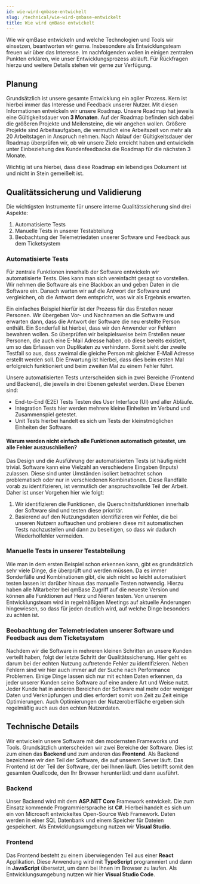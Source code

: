 ```yaml
---
id: wie-wird-qmbase-entwickelt
slug: /technical/wie-wird-qmbase-entwickelt
title: Wie wird qmBase entwickelt
---
```


Wie wir qmBase entwickeln und welche Technologien und Tools wir einsetzen, beantworten wir gerne. Insbesondere als Entwicklungsteam freuen wir über das Interesse.
Im nachfolgenden wollen in einigen zentralen Punkten erklären, wie unser Entwicklungsprozess abläuft. Für Rückfragen hierzu und weitere Details stehen wir gerne zur Verfügung.

## Planung

Grundsätzlich ist unsere gesamte Entwicklung ein agiler Prozess. Kern ist hierbei immer das Interesse und Feedback unserer Nutzer. Mit diesen Informationen entwickeln wir unsere Roadmap. Unsere Roadmap hat jeweils eine Gültigkeitsdauer von **3 Monaten**. Auf der Roadmap befinden sich dabei die größeren Projekte und Meilensteine, die wir angehen wollen. Größere Projekte sind Arbeitsaufgaben, die vermutlich eine Arbeitszeit von mehr als 20 Arbeitstagen in Anspruch nehmen. Nach Ablauf der Gültigkeitsdauer der Roadmap überprüfen wir, ob wir unsere Ziele erreicht haben und entwickeln unter Einbeziehung des Kundenfeedbacks die Roadmap für die nächsten 3 Monate.

Wichtig ist uns hierbei, dass diese Roadmap ein lebendiges Dokument ist und nicht in Stein gemeißelt ist.

## Qualitätssicherung und Validierung

Die wichtigsten Instrumente für unsere interne Qualitätssicherung sind drei Aspekte:

1. Automatisierte Tests
2. Manuelle Tests in unserer Testabteilung
3. Beobachtung der Telemetriedaten unserer Software und Feedback aus dem Ticketsystem

### Automatisierte Tests

Für zentrale Funktionen innerhalb der Software entwickeln wir automatisierte Tests. Dies kann man sich vereinfacht gesagt so vorstellen. Wir nehmen die Software als eine Blackbox an und geben Daten in die Software ein. Danach warten wir auf die Antwort der Software und vergleichen, ob die Antwort dem entspricht, was wir als Ergebnis erwarten.

Ein einfaches Beispiel hierfür ist der Prozess für das Erstellen neuer Personen. Wir übergeben Vor- und Nachnamen an die Software und erwarten dann, dass die Antwort der Software die neu erstellte Person enthält. Ein Sonderfall ist hierbei, dass wir den Anwender vor Fehlern bewahren wollen. So überprüfen wir beispielsweise beim Erstellen neuer Personen, die auch eine E-Mail Adresse haben, ob diese bereits existiert, um so das Erfassen von Duplikaten zu verhindern. Somit sieht der zweite Testfall so aus, dass zweimal die gleiche Person mit gleicher E-Mail Adresse erstellt werden soll. Die Erwartung ist hierbei, dass dies beim ersten Mal erfolgreich funktioniert und beim zweiten Mal zu einem Fehler führt.

Unsere automatisierten Tests unterscheiden sich in zwei Bereiche (Frontend und Backend), die jeweils in drei Ebenen getestet werden. Diese Ebenen sind:

- End-to-End (E2E) Tests Testen des User Interface (UI) und aller Abläufe.
- Integration Tests hier werden mehrere kleine Einheiten im Verbund und Zusammenspiel getestet.
- Unit Tests hierbei handelt es sich um Tests der kleinstmöglichen Einheiten der Software.

#### Warum werden nicht einfach alle Funktionen automatisch getestet, um alle Fehler auszuschließen?

Das Design und die Ausführung der automatisierten Tests ist häufig nicht trivial. Software kann eine Vielzahl an verschiedene Eingaben (Inputs) zulassen. Diese sind unter Umständen isoliert betrachtet schon problematisch oder nur in verschiedenen Kombinationen. Diese Randfälle vorab zu identifizieren, ist vermutlich der anspruchsvollste Teil der Arbeit. Daher ist unser Vorgehen hier wie folgt:

1. Wir identifizieren die Funktionen, die Querschnittsfunktionen innerhalb der Software sind und testen diese prioritär.
2. Basierend auf den Nutzungsdaten identifizieren wir Fehler, die bei unseren Nutzern auftauchen und probieren diese mit automatischen Tests nachzustellen und dann zu beseitigen, so dass wir dadurch Wiederholfehler vermeiden.

### Manuelle Tests in unserer Testabteilung

Wie man in dem ersten Beispiel schon erkennen kann, gibt es grundsätzlich sehr viele Dinge, die überprüft und werden müssen. Da es immer Sonderfälle und Kombinationen gibt, die sich nicht so leicht automatisiert testen lassen ist darüber hinaus das manuelle Testen notwendig. Hierzu haben alle Mitarbeiter bei qmBase Zugriff auf die neueste Version und können alle Funktionen auf Herz und Nieren testen. Von unserem Entwicklungsteam wird in regelmäßigen Meetings auf aktuelle Änderungen hingewiesen, so dass für jeden deutlich wird, auf welche Dinge besonders zu achten ist.

### Beobachtung der Telemetriedaten unserer Software und Feedback aus dem Ticketsystem

Nachdem wir die Software in mehreren kleinen Schritten an unsere Kunden verteilt haben, folgt der letzte Schritt der Qualitätssicherung. Hier geht es darum bei der echten Nutzung auftretende Fehler zu identifizieren. Neben Fehlern sind wir hier auch immer auf der Suche nach Performance Problemen. Einige Dinge lassen sich nur mit echten Daten erkennen, da jeder unserer Kunden seine Software auf eine andere Art und Weise nutzt. Jeder Kunde hat in anderen Bereichen der Software mal mehr oder weniger Daten und Verknüpfungen und dies erfordert somit von Zeit zu Zeit einige Optimierungen. Auch Optimierungen der Nutzeroberfläche ergeben sich regelmäßig auch aus den echten Nutzerdaten.

## Technische Details

Wir entwickeln unsere Software mit den modernsten Frameworks und Tools. Grundsätzlich unterscheiden wir zwei Bereiche der Software. Dies ist zum einen das **Backend** und zum anderen das **Frontend**. Als Backend bezeichnen wir den Teil der Software, die auf unserem Server läuft. Das Frontend ist der Teil der Software, der bei Ihnen läuft. Dies betrifft somit den gesamten Quellcode, den Ihr Browser herunterlädt und dann ausführt.

### Backend

Unser Backend wird mit dem **ASP.NET Core** Framework entwickelt. Die zum Einsatz kommende Programmiersprache ist **C#**. Hierbei handelt es sich um ein von Microsoft entwickeltes Open-Source Web Framework. Daten werden in einer SQL Datenbank und einem Speicher für Dateien gespeichert. Als Entwicklungsumgebung nutzen wir **Visual Studio**.

### Frontend

Das Frontend besteht zu einem überwiegenden Teil aus einer **React** Applikation. Diese Anwendung wird mit **TypeScript** programmiert und dann in **JavaScript** übersetzt, um dann bei Ihnen im Browser zu laufen. Als Entwicklungsumgebung nutzen wir hier **Visual Studio Code**.

